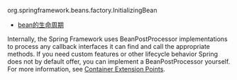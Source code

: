 org.springframework.beans.factory.InitializingBean




- [bean的生命周期](https://docs.spring.io/spring-framework/docs/current/reference/html/core.html#beans-factory-lifecycle)





Internally, the Spring Framework uses BeanPostProcessor implementations to process any callback interfaces it can find and call the appropriate methods. If you need custom features or other lifecycle behavior Spring does not by default offer, you can implement a BeanPostProcessor yourself. For more information, see [Container Extension Points](https://docs.spring.io/spring-framework/docs/current/reference/html/core.html#beans-factory-extension).
